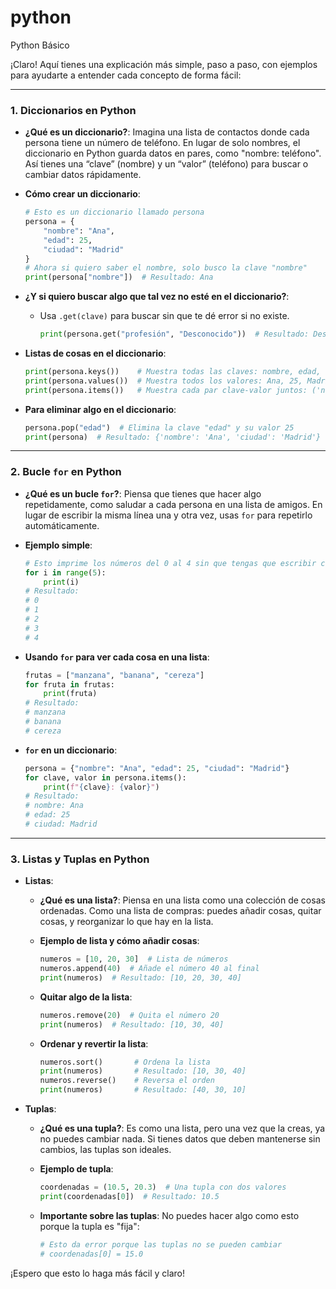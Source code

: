 # python
Python Básico



¡Claro! Aquí tienes una explicación más simple, paso a paso, con ejemplos para ayudarte a entender cada concepto de forma fácil:

---

### 1. **Diccionarios en Python**
   - **¿Qué es un diccionario?**: Imagina una lista de contactos donde cada persona tiene un número de teléfono. En lugar de solo nombres, el diccionario en Python guarda datos en pares, como "nombre: teléfono". Así tienes una “clave” (nombre) y un “valor” (teléfono) para buscar o cambiar datos rápidamente.

   - **Cómo crear un diccionario**:
     ```python
     # Esto es un diccionario llamado persona
     persona = {
         "nombre": "Ana",
         "edad": 25,
         "ciudad": "Madrid"
     }
     # Ahora si quiero saber el nombre, solo busco la clave "nombre"
     print(persona["nombre"])  # Resultado: Ana
     ```

   - **¿Y si quiero buscar algo que tal vez no esté en el diccionario?**:
     - Usa `.get(clave)` para buscar sin que te dé error si no existe.
       ```python
       print(persona.get("profesión", "Desconocido"))  # Resultado: Desconocido
       ```
   
   - **Listas de cosas en el diccionario**:
     ```python
     print(persona.keys())    # Muestra todas las claves: nombre, edad, ciudad
     print(persona.values())  # Muestra todos los valores: Ana, 25, Madrid
     print(persona.items())   # Muestra cada par clave-valor juntos: ('nombre', 'Ana'), etc.
     ```

   - **Para eliminar algo en el diccionario**:
     ```python
     persona.pop("edad")  # Elimina la clave "edad" y su valor 25
     print(persona)  # Resultado: {'nombre': 'Ana', 'ciudad': 'Madrid'}
     ```

---

### 2. **Bucle `for` en Python**
   - **¿Qué es un bucle `for`?**: Piensa que tienes que hacer algo repetidamente, como saludar a cada persona en una lista de amigos. En lugar de escribir la misma línea una y otra vez, usas `for` para repetirlo automáticamente.
   
   - **Ejemplo simple**:
     ```python
     # Esto imprime los números del 0 al 4 sin que tengas que escribir cada número
     for i in range(5):
         print(i)
     # Resultado:
     # 0
     # 1
     # 2
     # 3
     # 4
     ```

   - **Usando `for` para ver cada cosa en una lista**:
     ```python
     frutas = ["manzana", "banana", "cereza"]
     for fruta in frutas:
         print(fruta)
     # Resultado:
     # manzana
     # banana
     # cereza
     ```

   - **`for` en un diccionario**:
     ```python
     persona = {"nombre": "Ana", "edad": 25, "ciudad": "Madrid"}
     for clave, valor in persona.items():
         print(f"{clave}: {valor}")
     # Resultado:
     # nombre: Ana
     # edad: 25
     # ciudad: Madrid
     ```

---

### 3. **Listas y Tuplas en Python**
   - **Listas**:
     - **¿Qué es una lista?**: Piensa en una lista como una colección de cosas ordenadas. Como una lista de compras: puedes añadir cosas, quitar cosas, y reorganizar lo que hay en la lista.

     - **Ejemplo de lista y cómo añadir cosas**:
       ```python
       numeros = [10, 20, 30]  # Lista de números
       numeros.append(40)  # Añade el número 40 al final
       print(numeros)  # Resultado: [10, 20, 30, 40]
       ```
     
     - **Quitar algo de la lista**:
       ```python
       numeros.remove(20)  # Quita el número 20
       print(numeros)  # Resultado: [10, 30, 40]
       ```

     - **Ordenar y revertir la lista**:
       ```python
       numeros.sort()       # Ordena la lista
       print(numeros)       # Resultado: [10, 30, 40]
       numeros.reverse()    # Reversa el orden
       print(numeros)       # Resultado: [40, 30, 10]
       ```

   - **Tuplas**:
     - **¿Qué es una tupla?**: Es como una lista, pero una vez que la creas, ya no puedes cambiar nada. Si tienes datos que deben mantenerse sin cambios, las tuplas son ideales.

     - **Ejemplo de tupla**:
       ```python
       coordenadas = (10.5, 20.3)  # Una tupla con dos valores
       print(coordenadas[0])  # Resultado: 10.5
       ```

     - **Importante sobre las tuplas**: No puedes hacer algo como esto porque la tupla es "fija":
       ```python
       # Esto da error porque las tuplas no se pueden cambiar
       # coordenadas[0] = 15.0
       ```

¡Espero que esto lo haga más fácil y claro!
